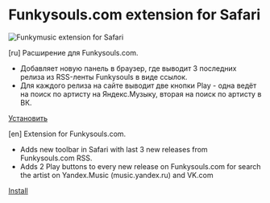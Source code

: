 Funkysouls.com extension for Safari
==========

![Funkymusic extension for Safari](http://arm1.ru/img/uploaded/images/funky-play-1-2.png "Screenshot")

[ru]
Расширение для Funkysouls.com.
- Добавляет новую панель в браузер, где выводит 3 последних релиза из RSS-ленты Funkysouls в виде ссылок.
- Для каждого релиза на сайте выводит две кнопки Play - одна ведёт на поиск по артисту на Яндекс.Музыку, вторая на поиск по артисту в ВК.
 
[Установить](https://rawgit.com/makoni/funky-play/master/funky-play.safariextz)

[en]
Extension for Funkysouls.com.
- Adds new toolbar in Safari with last 3 new releases from Funkysouls.com RSS.
- Adds 2 Play buttons to every new release on Funkysouls.com for search the artist on Yandex.Music (music.yandex.ru) and VK.com

[Install](https://rawgit.com/makoni/funky-play/master/funky-play.safariextz)

